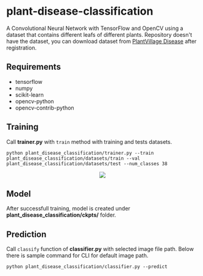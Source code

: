 # plant-disease-classification

A Convolutional Neural Network with TensorFlow and OpenCV using a dataset that contains different leafs of different plants. Repository doesn't have the dataset, you can download dataset from [PlantVillage Disease](https://www.crowdai.org/challenges/1) after registration.

## Requirements

- tensorflow
- numpy
- scikit-learn
- opencv-python
- opencv-contrib-python

## Training

Call **trainer.py** with `train` method with training and tests datasets.

```
python plant_disease_classification/trainer.py --train plant_disease_classification/datasets/train --val plant_disease_classification/datasets/test --num_classes 38
```

<p align="center">
    <img src="https://github.com/abdullahselek/plant-disease-classification/blob/master/screenshot.png"/>
</p>

## Model

After successfull training, model is created under **plant_disease_classification/ckpts/** folder.

## Prediction

Call `classify` function of **classifier.py** with selected image file path. Below there is sample command for CLI for default image path.

```
python plant_disease_classification/classifier.py --predict
```

